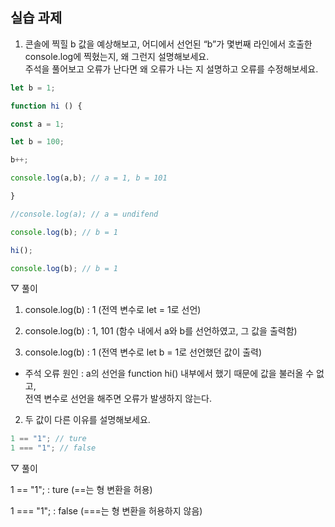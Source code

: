 ## 실습 과제

1. 콘솔에 찍힐 b 값을 예상해보고, 어디에서 선언된 “b”가 몇번째 라인에서 호출한 console.log에 찍혔는지, 왜 그런지 설명해보세요.<br>
주석을 풀어보고 오류가 난다면 왜 오류가 나는 지 설명하고 오류를 수정해보세요.

```js
let b = 1;

function hi () {

const a = 1;

let b = 100;

b++;

console.log(a,b); // a = 1, b = 101

}

//console.log(a); // a = undifend

console.log(b); // b = 1

hi();

console.log(b); // b = 1
```

▽ 풀이

1) console.log(b)
 : 1 (전역 변수로 let = 1로 선언)
 
2) console.log(b)
 : 1, 101 (함수 내에서 a와 b를 선언하였고, 그 값을 출력함)
 
3) console.log(b)
 : 1 (전역 변수로 let b = 1로 선언했던 값이 출력)
 
* 주석 오류 원인
 : a의 선언을 function hi() 내부에서 했기 때문에 값을 불러올 수 없고,<br>
 전역 변수로 선언을 해주면 오류가 발생하지 않는다.
 
 
2. 두 값이 다른 이유를 설명해보세요.

```js
1 == "1"; // ture
1 === "1"; // false
```
▽ 풀이

1 == "1"; 
: ture (==는 형 변환을 허용)

1 === "1"; 
: false (===는 형 변환을 허용하지 않음)
 
